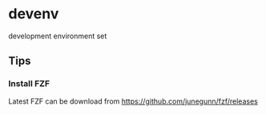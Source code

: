 devenv
======

development environment set


## Tips

### Install FZF
Latest FZF can be download from https://github.com/junegunn/fzf/releases
